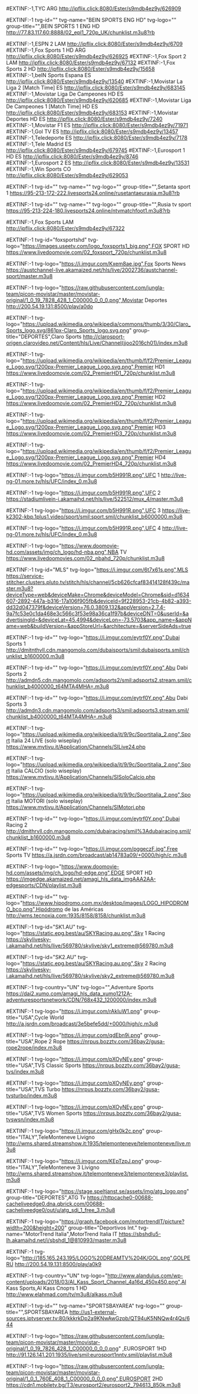 #EXTINF:-1,TYC ARG
http://ipflix.click:8080/Ester/s9mdb4ez9y/626909

#EXTINF:-1 tvg-id="" tvg-name="BEIN SPORTS ENG HD" tvg-logo="" group-title="",BEIN SPORTS 1 ENG HD
http://77.83.117.60:8888/02_epl1_720p_UK/chunklist.m3u8?rb

#EXTINF:-1,ESPN 2 LAM
http://ipflix.click:8080/Ester/s9mdb4ez9y/6709
#EXTINF:-1,Fox Sports 1 HD ARG
http://ipflix.click:8080/Ester/s9mdb4ez9y/626925
#EXTINF:-1,Fox Sport 2 LAM
http://ipflix.click:8080/Ester/s9mdb4ez9y/67132
#EXTINF:-1,Fox Sports 2 HD 
http://ipflix.click:8080/Ester/s9mdb4ez9y/15658
#EXTINF:-1,beIN Sports Espana ES
http://ipflix.click:8080/Ester/s9mdb4ez9y/13540
#EXTINF:-1,Movistar La Liga 2 [Match Time] ES
http://ipflix.click:8080/Ester/s9mdb4ez9y/683145
#EXTINF:-1,Movistar Liga De Campeones HD ES
http://ipflix.click:8080/Ester/s9mdb4ez9y/620685
#EXTINF:-1,Movistar Liga De Campeones 1 [Match Time] HD ES
http://ipflix.click:8080/Ester/s9mdb4ez9y/683153
#EXTINF:-1,Movistar Deportes HD ES
http://ipflix.click:8080/Ester/s9mdb4ez9y/7240
#EXTINF:-1,Movistar F1 ES
http://ipflix.click:8080/Ester/s9mdb4ez9y/71971
#EXTINF:-1,Gol TV ES
http://ipflix.click:8080/Ester/s9mdb4ez9y/13457
#EXTINF:-1,Teledeporte ES
http://ipflix.click:8080/Ester/s9mdb4ez9y/7178
#EXTINF:-1,Tele Madrid ES
http://ipflix.click:8080/Ester/s9mdb4ez9y/679745
#EXTINF:-1,Eurosport 1 HD ES
http://ipflix.click:8080/Ester/s9mdb4ez9y/8746
#EXTINF:-1,Eurosport 2 ES
http://ipflix.click:8080/Ester/s9mdb4ez9y/13531
#EXTINF:-1,Win Sports CO
http://ipflix.click:8080/Ester/s9mdb4ez9y/629053

#EXTINF:-1 tvg-id="" tvg-name="" tvg-logo="" group-title="",Setanta sport 1
https://95-213-172-222.livesports24.online/rusetantaeurasia.m3u8?rb 

#EXTINF:-1 tvg-id="" tvg-name="" tvg-logo="" group-title="",Rusia tv sport
https://95-213-224-180.livesports24.online/ntvmatchfoot1.m3u8?rb

#EXTINF:-1,Fox Sports LAM
http://ipflix.click:8080/Ester/s9mdb4ez9y/67322

#EXTINF:-1 tvg-id="foxsportshd" tvg-logo="https://images.useetv.com/logo_foxsports1_big.png",FOX SPORT HD
https://www.livedoomovie.com/02_foxsport_720p/chunklist.m3u8

#EXTINF:-1 tvg-logo="https://i.imgur.com/Kxem8ae.jpg",Fox Sports News
https://austchannel-live.akamaized.net/hls/live/2002736/austchannel-sport/master.m3u8

#EXTINF:-1 tvg-logo="https://raw.githubusercontent.com/jungla-team/picon-movistar/master/movistar-original/1_0_19_7828_428_1_C00000_0_0_0.png",Movistar Deportes
http://200.54.19.131:8500/play/a0do

#EXTINF:-1 tvg-logo="https://upload.wikimedia.org/wikipedia/commons/thumb/3/30/Claro_Sports_logo.svg/861px-Claro_Sports_logo.svg.png" group-title="DEPORTES",Claro Sports
http://clarosport-origen.clarovideo.net/Content/hls/Live/Channel(jjoo2016ch01)/index.m3u8

#EXTINF:-1 tvg-logo="https://upload.wikimedia.org/wikipedia/en/thumb/f/f2/Premier_League_Logo.svg/1200px-Premier_League_Logo.svg.png",Premier HD1
https://www.livedoomovie.com/02_PremierHD1_720p/chunklist.m3u8

#EXTINF:-1 tvg-logo="https://upload.wikimedia.org/wikipedia/en/thumb/f/f2/Premier_League_Logo.svg/1200px-Premier_League_Logo.svg.png",Premier HD2
https://www.livedoomovie.com/02_PremierHD2_720p/chunklist.m3u8

#EXTINF:-1 tvg-logo="https://upload.wikimedia.org/wikipedia/en/thumb/f/f2/Premier_League_Logo.svg/1200px-Premier_League_Logo.svg.png",Premier HD3
https://www.livedoomovie.com/02_PremierHD3_720p/chunklist.m3u8

#EXTINF:-1 tvg-logo="https://upload.wikimedia.org/wikipedia/en/thumb/f/f2/Premier_League_Logo.svg/1200px-Premier_League_Logo.svg.png",Premier HD4
https://www.livedoomovie.com/02_PremierHD4_720p/chunklist.m3u8

#EXTINF:-1 tvg-logo="https://i.imgur.com/b5H991R.png",UFC 1
http://live-ng-01.more.tv/hls/UFC/index_0.m3u8

#EXTINF:-1 tvg-logo="https://i.imgur.com/b5H991R.png",UFC 2 
https://stadiumlivein-i.akamaihd.net/hls/live/522512/mux_4/master.m3u8

#EXTINF:-1 tvg-logo="https://i.imgur.com/b5H991R.png",UFC 3
https://live-k2302-kbp.1plus1.video/sport/smil:sport.smil/chunklist_b6000000.m3u8

#EXTINF:-1 tvg-logo="https://i.imgur.com/b5H991R.png",UFC 4
http://live-ng-01.more.tv/hls/UFC/index_0.m3u8

#EXTINF:-1 tvg-logo="https://www.doomovie-hd.com/assets/img/ch_logo/hd-nba.png",NBA TV
https://www.livedoomovies.com/02_nbahd_720p/chunklist.m3u8

#EXTINF:-1 tvg-id="MLS" tvg-logo="https://i.imgur.com/6t7x61s.png",MLS
https://service-stitcher.clusters.pluto.tv/stitch/hls/channel/5cb626cfcaf83414128f439c/master.m3u8?deviceType=web&deviceMake=Chrome&deviceModel=Chrome&sid=d1634607-2892-447a-b316-17a106f905fb&deviceId=9f228953-21cb-4b82-a393-dd32d047379f&deviceVersion=76.0.3809.132&appVersion=2.7.4-9a7fc53e0c1da468e3c566c3f53e98a36ca1f97b&deviceDNT=0&userId=&advertisingId=&deviceLat=45.4994&deviceLon=-73.5703&app_name=&appName=web&buildVersion=&appStoreUrl=&architecture=&serverSideAds=true

#EXTINF:-1 tvg-id="" tvg-logo="https://i.imgur.com/eytrf0Y.png",Dubai Sports 1
http://dmitnthvll.cdn.mangomolo.com/dubaisports/smil:dubaisports.smil/chunklist_b1600000.m3u8

#EXTINF:-1 tvg-id="" tvg-logo="https://i.imgur.com/eytrf0Y.png",Abu Dabi Sports 2
http://admdn5.cdn.mangomolo.com/adsports2/smil:adsports2.stream.smil/chunklist_b4000000_t64MTA4MHA=.m3u8

#EXTINF:-1 tvg-id="" tvg-logo="https://i.imgur.com/eytrf0Y.png",Abu Dabi Sports 3
http://admdn3.cdn.mangomolo.com/adsports3/smil:adsports3.stream.smil/chunklist_b4000000_t64MTA4MHA=.m3u8

#EXTINF:-1 tvg-logo="https://upload.wikimedia.org/wikipedia/it/9/9c/Sportitalia_2.png",Sport Italia 24 LIVE (solo wiseplay)
https://www.mytivu.it/Application/Channels/SILive24.php

#EXTINF:-1 tvg-logo="https://upload.wikimedia.org/wikipedia/it/9/9c/Sportitalia_2.png",Sport Italia CALCIO (solo wiseplay)
https://www.mytivu.it/Application/Channels/SISoloCalcio.php

#EXTINF:-1 tvg-logo="https://upload.wikimedia.org/wikipedia/it/9/9c/Sportitalia_2.png",Sport Italia MOTORI (solo wiseplay)
https://www.mytivu.it/Application/Channels/SIMotori.php

#EXTINF:-1 tvg-id="" tvg-logo="https://i.imgur.com/eytrf0Y.png",Dubai Racing 2 
http://dmithrvll.cdn.mangomolo.com/dubairacing/smil%3Adubairacing.smil/chunklist_b1600000.m3u8

#EXTINF:-1 tvg-id="" tvg-logo="https://i.imgur.com/pggeczF.jpg",Free Sports TV
https://a.jsrdn.com/broadcast/ab14783a09/+0000/high/c.m3u8

#EXTINF:-1 tvg-logo="https://www.doomovie-hd.com/assets/img/ch_logo/hd-edge.png",EDGE SPORT HD
https://imgedge.akamaized.net/amagi_hls_data_imgAAA2AA-edgesports/CDN/playlist.m3u8

#EXTINF:-1 tvg-id="" tvg-logo="https://www.hipodromo.com.mx/desktop/images/LOGO_HIPODROMO_bco.png",Hipódromo de las Américas
http://wms.tecnoxia.com:1935/8158/8158/chunklist.m3u8

#EXTINF:-1 tvg-id="SK1.AU" tvg-logo="https://static.epg.best/au/SKYRacing.au.png",Sky 1 Racing
https://skylivesky-i.akamaihd.net/hls/live/569780/skylive/sky1_extreme@569780.m3u8

#EXTINF:-1 tvg-id="SK2.AU" tvg-logo="https://static.epg.best/au/SKYRacing.au.png",Sky 2 Racing
https://skylivesky-i.akamaihd.net/hls/live/569780/skylive/sky2_extreme@569780.m3u8

#EXTINF:-1 tvg-country="UN" tvg-logo="",Adventure Sports
https://dai2.xumo.com/amagi_hls_data_xumo1212A-adventuresportsnetwork/CDN/768x432_1200000/index.m3u8

#EXTINF:-1 tvg-logo="https://i.imgur.com/rAkIuW1.png" group-title="USA",Cycle World
http://a.jsrdn.com/broadcast/3e5befe5dd/+0000/high/c.m3u8

#EXTINF:-1 tvg-logo="https://i.imgur.com/qdEbn9i.png" group-title="USA",Rope 2 Rope
https://nrpus.bozztv.com/36bay2/gusa-rope2rope/index.m3u8

#EXTINF:-1 tvg-logo="https://i.imgur.com/pXOyNEy.png" group-title="USA",TVS Classic Sports
https://nrpus.bozztv.com/36bay2/gusa-tvs/index.m3u8

#EXTINF:-1 tvg-logo="https://i.imgur.com/pXOyNEy.png" group-title="USA",TVS Turbo
https://nrpus.bozztv.com/36bay2/gusa-tvsturbo/index.m3u8

#EXTINF:-1 tvg-logo="https://i.imgur.com/pXOyNEy.png" group-title="USA",TVS Women Sports
https://nrpus.bozztv.com/36bay2/gusa-tvswsn/index.m3u8

#EXTINF:-1 tvg-logo="https://i.imgur.com/gHx0k2c.png" group-title="ITALY",TeleMonteneve Livigno 
http://wms.shared.streamshow.it:1935/telemonteneve/telemonteneve/live.m3u8

#EXTINF:-1 tvg-logo="https://i.imgur.com/KEpTzpJ.png" group-title="ITALY",TeleMonteneve 3 Livigno
http://wms.shared.streamshow.it/telemonteneve3/telemonteneve3/playlist.m3u8

#EXTINF:-1 tvg-logo="https://stage.speltjanst.se/assets/img/atg_logo.png" group-title="DEPORTES",ATG Tv
https://httpcache0-00688-cacheliveedge0.dna.qbrick.com/00688-cacheliveedge0/out/u/atg_sdi_1_free_3.m3u8

#EXTINF:-1 tvg-logo="https://graph.facebook.com/motortrendIT/picture?width=200&height=200" group-title="Deportivos Int." tvg-name="MotorTrend Italia",MotorTrend Italia IT
https://sbshdlu5-lh.akamaihd.net/i/sbshdl_1@810993/master.m3u8

#EXTINF:-1 tvg-logo="http://185.165.243.195/LOGO%20DREAMTV%204K/GOL.png",GOLPERU
http://200.54.19.131:8500/play/a0k9

#EXTINF:-1 tvg-country="UN" tvg-logo="http://www.alandulus.com/wp-content/uploads/2018/03/Al_Kass_Sport_Channel_4a16d_450x450.png",Al Kass Sports,Al Kass Спортs 1 HD
http://www.elahmad.com/tv/m3u8/alkass.m3u8

#EXTINF:-1 tvg-id="" tvg-name="SPORTSBAYAREA" tvg-logo="" group-title="",SPORTSBAYAREA
http://us1-external-sources.iptvserver.tv:80/kkkrkDp2a9KNwAwGzpb/QT94uK5NNQw4r4Qs/644

#EXTINF:-1 tvg-logo="https://raw.githubusercontent.com/jungla-team/picon-movistar/master/movistar-original/1_0_19_7826_428_1_C00000_0_0_0.png" ,EUROSPORT 1HD
http://91.126.141.201:1935/live/smil:eurosport1nntv.smil/playlist.m3u8

#EXTINF:-1 tvg-logo="https://raw.githubusercontent.com/jungla-team/picon-movistar/master/movistar-original/1_0_1_760E_408_1_C00000_0_0_0.png",EUROSPORT 2HD
https://cdn1.mobiletv.bg/T3/eurosport2/eurosport2_794613_850k.m3u8

